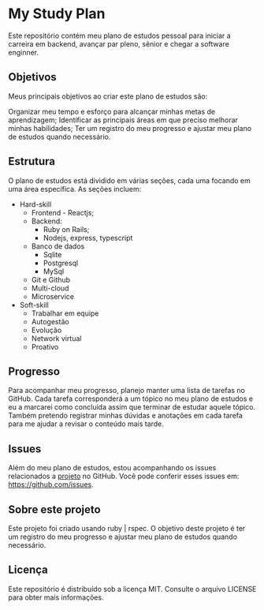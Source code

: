 # My Study Plan
Este repositório contém meu plano de estudos pessoal para iniciar a carreira em backend, avançar par pleno, sênior e chegar a software enginner.

## Objetivos
Meus principais objetivos ao criar este plano de estudos são:

Organizar meu tempo e esforço para alcançar minhas metas de aprendizagem;
Identificar as principais áreas em que preciso melhorar minhas habilidades;
Ter um registro do meu progresso e ajustar meu plano de estudos quando necessário.

## Estrutura
O plano de estudos está dividido em várias seções, cada uma focando em uma área específica. As seções incluem:

- Hard-skill
  - Frontend - Reactjs;
  - Backend:
      - Ruby on Rails;
      - Nodejs, express, typescript
  - Banco de dados
    - Sqlite
    - Postgresql
    - MySql
  - Git e Github
  - Multi-cloud
  - Microservice
- Soft-skill
  - Trabalhar em equipe
  - Autogestão
  - Evolução
  - Network virtual
  - Proativo

## Progresso
Para acompanhar meu progresso, planejo manter uma lista de tarefas no GitHub. Cada tarefa corresponderá a um tópico no meu plano de estudos e eu a marcarei como concluída assim que terminar de estudar aquele tópico. Também pretendo registrar minhas dúvidas e anotações em cada tarefa para me ajudar a revisar o conteúdo mais tarde.

## Issues
Além do meu plano de estudos, estou acompanhando os issues relacionados a [projeto](https://github.com/users/eskokado/projects/5/views/1) no GitHub. Você pode conferir esses issues em: https://github.com/issues.

## Sobre este projeto
Este projeto foi criado usando ruby | rspec. O objetivo deste projeto é ter um registro do meu progresso e ajustar meu plano de estudos quando necessário.

## Licença
Este repositório é distribuído sob a licença MIT. Consulte o arquivo LICENSE para obter mais informações.
